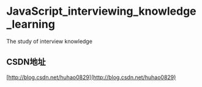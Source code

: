 # JavaScript_interviewing_knowledge_learning
The study of interview knowledge

## CSDN地址

[http://blog.csdn.net/huhao0829](http://blog.csdn.net/huhao0829)
